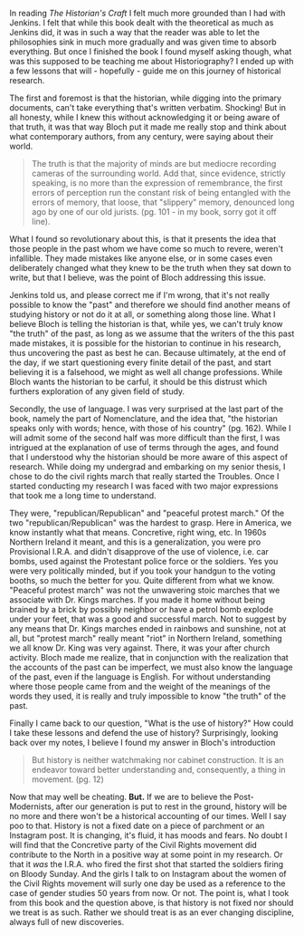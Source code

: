 In reading *The Historian's Craft* I felt much more grounded than I had with Jenkins. I felt that while this book dealt with the theoretical as much as Jenkins did, it was in such a way that the reader was able to let the philosophies sink in much more gradually and was given time to absorb everything. But once I finished the book I found myself asking though, what was this supposed to be teaching me about Historiography? I ended up with a few lessons that will - hopefully - guide me on this journey of historical research. 

The first and foremost is that the historian, while digging into the primary documents, can't take everything that's written verbatim. Shocking! But in all honesty, while I knew this without acknowledging it or being aware of that truth, it was that way Bloch put it made me really stop and think about what contemporary authors, from any century, were saying about their world.  

>The truth is that the majority of minds are but mediocre recording cameras of the surrounding world. Add that, since evidence, strictly speaking, is no more than the expression of remembrance, the first errors of perception run the constant risk of being entangled with the errors of memory, that loose, that "slippery" memory, denounced long ago by one of our old jurists. (pg. 101 - in my book, sorry got it off line). 
	
What I found so revolutionary about this, is that it presents the idea that those people in the past whom we have come so much to revere, weren't infallible. They made mistakes like anyone else, or in some cases even deliberately changed what they knew to be the truth when they sat down to write, but that I believe, was the point of Bloch addressing this issue. 

Jenkins told us, and please correct me if I'm wrong, that it's not really possible to know the "past" and therefore we should find another means of studying history or not do it at all, or something along those line. What I believe Bloch is telling the historian is that, while yes, we can't truly know "the truth" of the past, as long as we assume that the writers of the this past made mistakes, it is possible for the historian to continue in his research, thus uncovering the past as best he can. Because ultimately, at the end of the day, if we start questioning every finite detail of the past, and start believing it is a falsehood, we might as well all change professions. While Bloch wants the historian to be carful, it should be this distrust which furthers exploration of any given field of study. 

Secondly, the use of language. I was very surprised at the last part of the book, namely the part of Nomenclature, and the idea that, "the historian speaks only with words; hence, with those of his country" (pg. 162). While I will admit some of the second half was more difficult than the first, I was intrigued at the explanation of use of terms through the ages, and found that I understood why the historian should be more aware of this aspect of research. While doing my undergrad and embarking on my senior thesis, I chose to do the civil rights march that really started the Troubles. Once I started conducting my research I was faced with two major expressions that took me a long time to understand.  

They were, "republican/Republican" and "peaceful protest march." Of the two "republican/Republican" was the hardest to grasp. Here in America, we know instantly what that means. Concretive, right wing, etc. In  1960s Northern Ireland it meant, and this is a generalization, you were pro Provisional I.R.A. and didn't disapprove of the use of violence, i.e. car bombs, used against the Protestant police force or the soldiers. Yes you were very politically minded, but if you took your handgun to the voting booths, so much the better for you. Quite different from what we know. "Peaceful protest march" was not the unwavering stoic marches that we associate with Dr. Kings marches. If you made it home without being brained by a brick by possibly neighbor or have a petrol bomb explode under your feet, that was a good and successful march. Not to suggest by any means that Dr. Kings marches ended in rainbows and sunshine, not at all, but "protest march" really meant "riot" in Northern Ireland, something we all know Dr. King was very against. There, it was your after church activity. Bloch made me realize, that in conjunction with the realization that the accounts of the past can be imperfect, we must also know the language of the past, even if the language is English. For without understanding where those people came from and the weight of the meanings of the words they used, it is really and truly impossible to know "the truth" of the past. 

Finally I came back to our question, "What is the use of history?" How could I take these lessons and defend the use of history? Surprisingly, looking back over my notes, I believe I found my answer in Bloch's introduction 

>But history is neither watchmaking nor cabinet construction. It is an endeavor toward better understanding and, consequently, a thing in movement. (pg. 12)

Now that may well be cheating. **But.** If we are to believe the Post-Modernists, after our generation is put to rest in the ground, history will be no more and there won't be a historical accounting of our times. Well I say poo to that. History is not a fixed date on a piece of parchment or an Instagram post. It is changing, it's fluid, it has moods and fears. No doubt I will find that the Concretive party of the Civil Rights movement did contribute to the North in a positive way at some point in my research. Or that it *was* the I.R.A. who fired the first shot that started the soldiers firing on Bloody Sunday.  And the girls I talk to on Instagram about the women of the Civil Rights movement will surly one day be used as a reference to the case of gender studies 50 years from now. Or not. The point is, what I took from this book and the question above, is that history is not fixed nor should we treat is as such. Rather we should treat is as an ever changing discipline, always full of new discoveries. 
